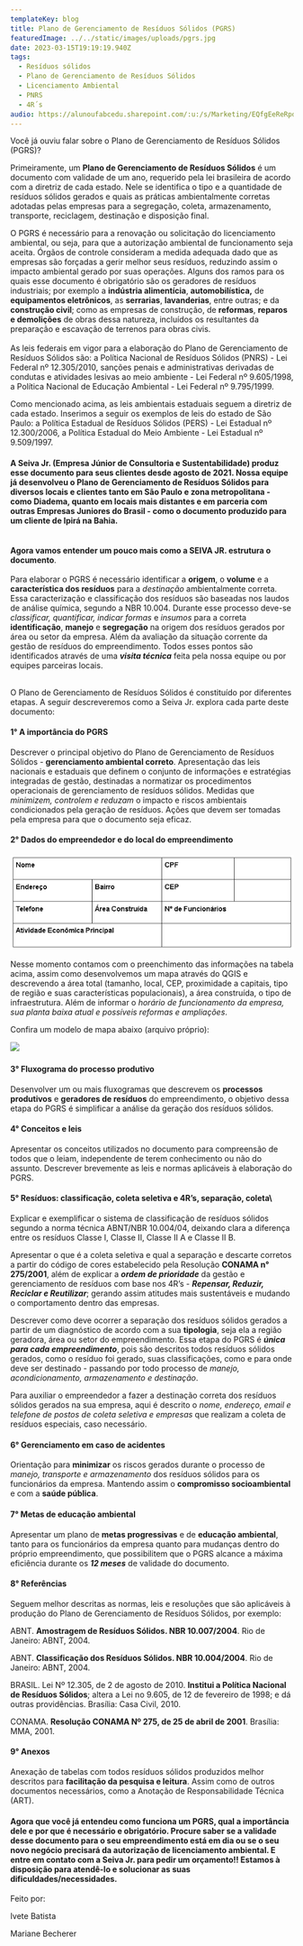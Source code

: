 ```yaml
---
templateKey: blog
title: Plano de Gerenciamento de Resíduos Sólidos (PGRS)
featuredImage: ../../static/images/uploads/pgrs.jpg
date: 2023-03-15T19:19:19.940Z
tags:
  - Resíduos sólidos
  - Plano de Gerenciamento de Resíduos Sólidos
  - Licenciamento Ambiental
  - PNRS
  - 4R´s
audio: https://alunoufabcedu.sharepoint.com/:u:/s/Marketing/EQfgEeReRpdAteQ1jkri4ccBO3jV85QLX_ojujDFKBkCBQ?e=sKgEdx&download=1
---
```


<!--StartFragment-->

Você já ouviu falar sobre o Plano de Gerenciamento de Resíduos Sólidos (PGRS)?

Primeiramente, um **Plano de Gerenciamento de Resíduos Sólidos** é um documento com validade de um ano, requerido pela lei brasileira de acordo com a diretriz de cada estado. Nele se identifica o tipo e a quantidade de resíduos sólidos gerados e quais as práticas ambientalmente corretas adotadas pelas empresas para a segregação, coleta, armazenamento, transporte, reciclagem, destinação e disposição final.

O PGRS é necessário para a renovação ou solicitação do licenciamento ambiental, ou seja, para que a autorização ambiental de funcionamento seja aceita. Órgãos de controle consideram a medida adequada dado que as empresas são forçadas a gerir melhor seus resíduos, reduzindo assim o impacto ambiental gerado por suas operações. Alguns dos ramos para os quais esse documento é obrigatório são os geradores de resíduos industriais; por exemplo a **indústria alimentícia**, **automobilística,** de **equipamentos eletrônicos**, as **serrarias**, **lavanderias**, entre outras; e da **construção civil**; como as empresas de construção, de **reformas**, **reparos e demolições** de obras dessa natureza, incluídos os resultantes da preparação e escavação de terrenos para obras civis.\
\
As leis federais em vigor para a elaboração do Plano de Gerenciamento de Resíduos Sólidos são: a Política Nacional de Resíduos Sólidos (PNRS) - Lei Federal nº 12.305/2010, sanções penais e administrativas derivadas de condutas e atividades lesivas ao meio ambiente - Lei Federal nº 9.605/1998, a Política Nacional de Educação Ambiental - Lei Federal nº 9.795/1999.

Como mencionado acima, as leis ambientais estaduais seguem a diretriz de cada estado. Inserimos a seguir os exemplos de leis do estado de São Paulo: a Política Estadual de Resíduos Sólidos (PERS) - Lei Estadual nº 12.300/2006, a Política Estadual do Meio Ambiente - Lei Estadual nº 9.509/1997.

#### **A Seiva Jr. (Empresa Júnior de Consultoria e Sustentabilidade) produz esse documento para seus clientes desde agosto de 2021. Nossa equipe já desenvolveu o Plano de Gerenciamento de Resíduos Sólidos para diversos locais e clientes tanto em São Paulo e zona metropolitana - como Diadema, quanto em locais mais distantes e em parceria com outras Empresas Juniores do Brasil - como o documento produzido para um cliente de Ipirá na Bahia.** 

\
**Agora vamos entender um pouco mais como a SEIVA JR. estrutura o documento**.\
\
Para elaborar o PGRS é necessário identificar a **origem**, o **volume** e a **característica dos resíduos** para a _destinação_ ambientalmente correta. Essa caracterização e classificação dos resíduos são baseadas nos laudos de análise química, segundo a NBR 10.004. Durante esse processo deve-se _classificar, quantificar, indicar formas_ e _insumos_ para a correta **identificação**, **manejo** e **segregação** na origem dos resíduos gerados por área ou setor da empresa. Além da avaliação da situação corrente da gestão de resíduos do empreendimento. Todos esses pontos são identificados através de uma **_visita técnica_** feita pela nossa equipe ou por equipes parceiras locais.

\
O Plano de Gerenciamento de Resíduos Sólidos é constituído por diferentes etapas. A seguir descreveremos como a Seiva Jr. explora cada parte deste documento:

#### 1° A importância do PGRS

Descrever o principal objetivo do Plano de Gerenciamento de Resíduos Sólidos - **gerenciamento ambiental correto**. Apresentação das leis nacionais e estaduais que definem o conjunto de informações e estratégias integradas de gestão, destinadas a normatizar os procedimentos operacionais de gerenciamento de resíduos sólidos. Medidas que _minimizem, controlem e reduzam_ o impacto e riscos ambientais condicionados pela geração de resíduos. Ações que devem ser tomadas pela empresa para que o documento seja eficaz.

#### 2° Dados do empreendedor e do local do empreendimento

![](../../static/images/uploads/dados-do-empreendimento.png)

Nesse momento contamos com o preenchimento das informações na tabela acima, assim como desenvolvemos um mapa através do QGIS e descrevendo a área total (tamanho, local, CEP, proximidade a capitais, tipo de região e suas características populacionais), a área construída, o tipo de infraestrutura. Além de informar o _horário de funcionamento da empresa, sua planta baixa atual e possíveis reformas e ampliações_.

Confira um modelo de mapa abaixo (arquivo próprio):

![](https://lh4.googleusercontent.com/a5uDjRjfh3DmIe0qTwknrEwj28MhtsyQdIXBslyycc86EI1qRkGa2hqQUah_ylwKpj0pAJB-nNvrWJVVDhKb9m4aww5oDXxAxQCKO8dioP-VacWkonSoA7gptNDUvdEn2E8ydmPw4SDnhibPQuxRQLA)

#### 3° Fluxograma do processo produtivo

Desenvolver um ou mais fluxogramas que descrevem os **processos produtivos** e **geradores de resíduos** do empreendimento, o objetivo dessa etapa do PGRS é simplificar a análise da geração dos resíduos sólidos.

#### 4° Conceitos e leis

Apresentar os conceitos utilizados no documento para compreensão de todos que o leiam, independente de terem conhecimento ou não do assunto. Descrever brevemente as leis e normas aplicáveis à elaboração do PGRS.

#### 5° Resíduos: classificação, coleta seletiva e 4R’s, separação, coleta\

Explicar e exemplificar o sistema de classificação de resíduos sólidos segundo a norma técnica ABNT/NBR 10.004/04, deixando clara a diferença entre os resíduos Classe I, Classe II, Classe II A e Classe II B.

Apresentar o que é a coleta seletiva e qual a separação e descarte corretos a partir do código de cores estabelecido pela Resolução **CONAMA n° 275/2001**, além de explicar a **_ordem de prioridade_** da gestão e gerenciamento de resíduos com base nos 4R’s - **_Repensar, Reduzir, Reciclar e Reutilizar_**; gerando assim atitudes mais sustentáveis e mudando o comportamento dentro das empresas.

Descrever como deve ocorrer a separação dos resíduos sólidos gerados a partir de um diagnóstico de acordo com a sua **tipologia**, seja ela a região geradora, área ou setor do empreendimento. Essa etapa do PGRS é **_única para cada empreendimento_**, pois são descritos todos resíduos sólidos gerados, como o resíduo foi gerado, suas classificações, como e para onde deve ser destinado - passando por todo processo de _manejo, acondicionamento, armazenamento e destinação_.

Para auxiliar o empreendedor a fazer a destinação correta dos resíduos sólidos gerados na sua empresa, aqui é descrito o _nome, endereço, email e telefone de postos de coleta seletiva e empresas_ que realizam a coleta de resíduos especiais, caso necessário.

#### 6° Gerenciamento em caso de acidentes

Orientação para **minimizar** os riscos gerados durante o processo de _manejo, transporte e armazenamento_ dos resíduos sólidos para os funcionários da empresa. Mantendo assim o **compromisso socioambiental** e com a **saúde pública**.

#### 7° Metas de educação ambiental

Apresentar um plano de **metas progressivas** e de **educação ambiental**, tanto para os funcionários da empresa quanto para mudanças dentro do próprio empreendimento, que possibilitem que o PGRS alcance a máxima eficiência durante os **_12 meses_** de validade do documento.

#### 8° Referências

Seguem melhor descritas as normas, leis e resoluções que são aplicáveis à produção do Plano de Gerenciamento de Resíduos Sólidos, por exemplo:

ABNT. **Amostragem de Resíduos Sólidos. NBR 10.007/2004**. Rio de Janeiro: ABNT, 2004.

ABNT. **Classificação dos Resíduos Sólidos. NBR 10.004/2004**. Rio de Janeiro: ABNT, 2004.

BRASIL. Lei Nº 12.305, de 2 de agosto de 2010. **Institui a Política Nacional de Resíduos Sólidos**; altera a Lei no 9.605, de 12 de fevereiro de 1998; e dá outras providências. Brasília: Casa Civil, 2010.

CONAMA. **Resolução CONAMA Nº 275, de 25 de abril de 2001**. Brasília: MMA, 2001.

#### 9° Anexos

Anexação de tabelas com todos resíduos sólidos produzidos melhor descritos para **facilitação da pesquisa e leitura**. Assim como de outros documentos necessários, como a Anotação de Responsabilidade Técnica (ART).

#### **Agora que você já entendeu como funciona um PGRS, qual a importância dele e por que é necessário e obrigatório. Procure saber se a validade desse documento para o seu empreendimento está em dia ou se o seu novo negócio precisará da autorização de licenciamento ambiental. E entre em contato com a Seiva Jr. para pedir um orçamento!! Estamos à disposição para atendê-lo e solucionar as suas dificuldades/necessidades.**  

Feito por:

Ivete Batista

Mariane Becherer

<!--EndFragment-->
